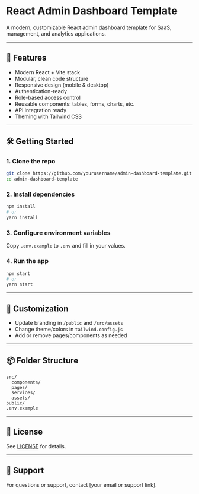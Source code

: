 # React Admin Dashboard Template

A modern, customizable React admin dashboard template for SaaS, management, and analytics applications.

---

## 🚀 Features
- Modern React + Vite stack
- Modular, clean code structure
- Responsive design (mobile & desktop)
- Authentication-ready
- Role-based access control
- Reusable components: tables, forms, charts, etc.
- API integration ready
- Theming with Tailwind CSS

---

## 🛠️ Getting Started

### 1. Clone the repo
```bash
git clone https://github.com/yourusername/admin-dashboard-template.git
cd admin-dashboard-template
```

### 2. Install dependencies
```bash
npm install
# or
yarn install
```

### 3. Configure environment variables
Copy `.env.example` to `.env` and fill in your values.

### 4. Run the app
```bash
npm start
# or
yarn start
```

---

## 📝 Customization
- Update branding in `/public` and `/src/assets`
- Change theme/colors in `tailwind.config.js`
- Add or remove pages/components as needed

---

## 📦 Folder Structure
```
src/
  components/
  pages/
  services/
  assets/
public/
.env.example
```

---

## 📄 License

See [LICENSE](./LICENSE) for details.

---

## 🙋 Support
For questions or support, contact [your email or support link].
